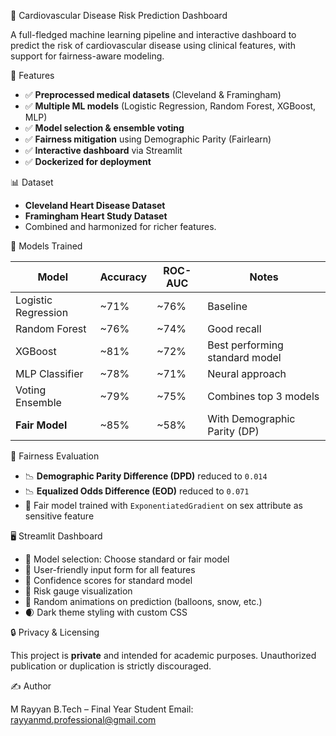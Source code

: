 💓 Cardiovascular Disease Risk Prediction Dashboard

A full-fledged machine learning pipeline and interactive dashboard to predict the risk of cardiovascular disease using clinical features, with support for fairness-aware modeling.


🚀 Features

* ✅ **Preprocessed medical datasets** (Cleveland & Framingham)
* ✅ **Multiple ML models** (Logistic Regression, Random Forest, XGBoost, MLP)
* ✅ **Model selection & ensemble voting**
* ✅ **Fairness mitigation** using Demographic Parity (Fairlearn)
* ✅ **Interactive dashboard** via Streamlit
* ✅ **Dockerized for deployment**


📊 Dataset

* **Cleveland Heart Disease Dataset**
* **Framingham Heart Study Dataset**
* Combined and harmonized for richer features.


🧠 Models Trained

| Model               | Accuracy | ROC-AUC | Notes                          |
| ------------------- | -------- | ------- | ------------------------------ |
| Logistic Regression | \~71%    | \~76%   | Baseline                       |
| Random Forest       | \~76%    | \~74%   | Good recall                    |
| XGBoost             | \~81%    | \~72%   | Best performing standard model |
| MLP Classifier      | \~78%    | \~71%   | Neural approach                |
| Voting Ensemble     | \~79%    | \~75%   | Combines top 3 models          |
| **Fair Model**      | \~85%    | \~58%   | With Demographic Parity (DP)   |


🎯 Fairness Evaluation

* 📉 **Demographic Parity Difference (DPD)** reduced to `0.014`
* 📉 **Equalized Odds Difference (EOD)** reduced to `0.071`
* 📌 Fair model trained with `ExponentiatedGradient` on sex attribute as sensitive feature



🖥️ Streamlit Dashboard

* 📌 Model selection: Choose standard or fair model
* 📌 User-friendly input form for all features
* 📌 Confidence scores for standard model
* 📌 Risk gauge visualization
* 🎉 Random animations on prediction (balloons, snow, etc.)
* 🌒 Dark theme styling with custom CSS




🔒 Privacy & Licensing

This project is **private** and intended for academic purposes. Unauthorized publication or duplication is strictly discouraged.



✍️ Author

M Rayyan
B.Tech – Final Year Student
Email: rayyanmd.professional@gmail.com



